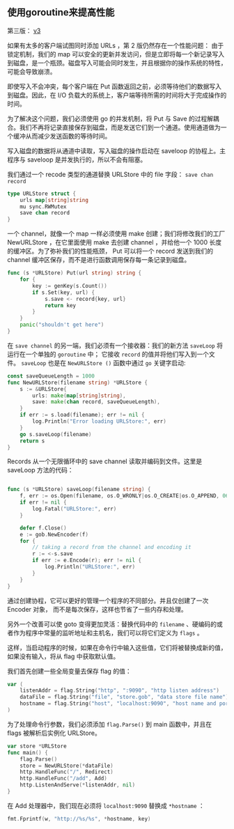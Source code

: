 ## 使用goroutine来提高性能


第三版： [v3](./src/v3/)

如果有太多的客户端试图同时添加 URLs ，第 2 版仍然存在一个性能问题： 由于锁定机制，我们的 map 可以安全的更新并发访问，但是立即将每一个新记录写入到磁盘，是一个瓶颈。磁盘写入可能会同时发生，并且根据你的操作系统的特性，可能会导致崩溃。

即使写入不会冲突，每个客户端在 Put 函数返回之前，必须等待他们的数据写入到磁盘。因此，在 I/O 负载大的系统上，客户端等待所需的时间将大于完成操作的时间。

为了解决这个问题，我们必须使用 go 的并发机制，将 Put 与 Save 的过程解耦合。我们不再将记录直接保存到磁盘，而是发送它们到一个通道。使用通道做为一个缓冲从而减少发送函数的等待时间。

写入磁盘的数据将从通道中读取，写入磁盘的操作启动在 saveloop 的协程上。主程序与 saveloop 是并发执行的，所以不会有阻塞。

我们通过一个 recode 类型的通道替换 URLStore 中的 file 字段： `save chan record`

```go
type URLStore struct {
    urls map[string]string
    mu sync.RWMutex
    save chan record
}
```
一个 channel，就像一个 map 一样必须使用 make 创建；我们将修改我们的工厂 NewURLStore ，在它里面使用 make 去创建 channel ，并给他一个 1000 长度的缓冲区。为了弥补我们的性能瓶颈， Put 可以将一个 record 发送到我们的 channel 缓冲区保存，而不是进行函数调用保存每一条记录到磁盘。

```go
func (s *URLStore) Put(url string) string {
    for {
        key := genKey(s.Count())
        if s.Set(key, url) {
            s.save <- record{key, url}
            return key
        }
    }
    panic("shouldn't get here")
}
```

在 `save channel` 的另一端，我们必须有一个接收器：我们的新方法 `saveLoop` 将运行在一个单独的 `goroutine` 中； 它接收 `record` 的值并将他们写入到一个文件。 `saveLoop` 也是在 `NewURLStore ()` 函数中通过 `go` 关键字启动:

```go
const saveQueueLength = 1000
func NewURLStore(filename string) *URLStore {
    s := &URLStore{
        urls: make(map[string]string),
        save: make(chan record, saveQueueLength),
    }
    if err := s.load(filename); err != nil {
        log.Println("Error loading URLStore:", err)
    }
    go s.saveLoop(filename)
    return s
}
```

Records 从一个无限循环中的 save channel 读取并编码到文件。这里是 saveLoop 方法的代码：

```go

func (s *URLStore) saveLoop(filename string) {
    f, err := os.Open(filename, os.O_WRONLY|os.O_CREATE|os.O_APPEND, 0644)
    if err != nil {
        log.Fatal("URLStore:", err)
    }

    defer f.Close()
    e := gob.NewEncoder(f)
    for {
        // taking a record from the channel and encoding it
        r := <-s.save
        if err := e.Encode(r); err != nil {
            log.Println("URLStore:", err)
        }
    }
}
```

通过创建协程，它可以更好的管理一个程序的不同部分。并且仅创建了一次 Encoder 对象， 而不是每次保存，这样也节省了一些内存和处理。

另外一个改善可以使 goto 变得更加灵活：替换代码中的 `filename` 、硬编码的或者作为程序中常量的监听地址和主机名，我们可以将它们定义为 `flags` 。

这样，当启动程序的时候，如果在命令行中输入这些值，它们将被替换成新的值，如果没有输入，将从 flag 中获取默认值。

我们首先创建一些全局变量去保存 flag 的值：

```go
var (
    listenAddr = flag.String("http", ":9090", "http listen address")
    dataFile = flag.String("file", "store.gob", "data store file name")
    hostname = flag.String("host", "localhost:9090", "host name and port")
)
```

为了处理命令行参数，我们必须添加 `flag.Parse()` 到 main 函数中，并且在 flags 被解析后实例化 URLStore。

```go
var store *URLStore
func main() {
    flag.Parse()
    store = NewURLStore(*dataFile)
    http.HandleFunc("/", Redirect)
    http.HandleFunc("/add", Add)
    http.ListenAndServe(*listenAddr, nil)
}
```

在 Add 处理器中，我们现在必须将 `localhost:9090` 替换成 `*hostname` ：

```go
fmt.Fprintf(w, "http://%s/%s", *hostname, key)
```

